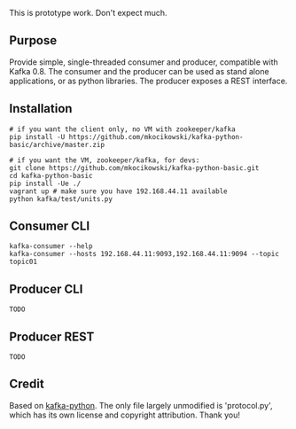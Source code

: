 This is prototype work. Don't expect much. 

Purpose
-------
Provide simple, single-threaded consumer and producer, compatible with
Kafka 0.8. The consumer and the producer can be used as stand alone
applications, or as python libraries. The producer exposes a REST interface. 

Installation
------------

    # if you want the client only, no VM with zookeeper/kafka
    pip install -U https://github.com/mkocikowski/kafka-python-basic/archive/master.zip

    # if you want the VM, zookeeper/kafka, for devs:
    git clone https://github.com/mkocikowski/kafka-python-basic.git
    cd kafka-python-basic
    pip install -Ue ./
    vagrant up # make sure you have 192.168.44.11 available
    python kafka/test/units.py 

Consumer CLI
------------

	kafka-consumer --help 
    kafka-consumer --hosts 192.168.44.11:9093,192.168.44.11:9094 --topic topic01


Producer CLI
------------
    
    TODO

Producer REST
-------------

    TODO

Credit
------
Based on [kafka-python](https://github.com/mumrah/kafka-python). The
only file largely unmodified is 'protocol.py', which has its own
license and copyright attribution. Thank you!

